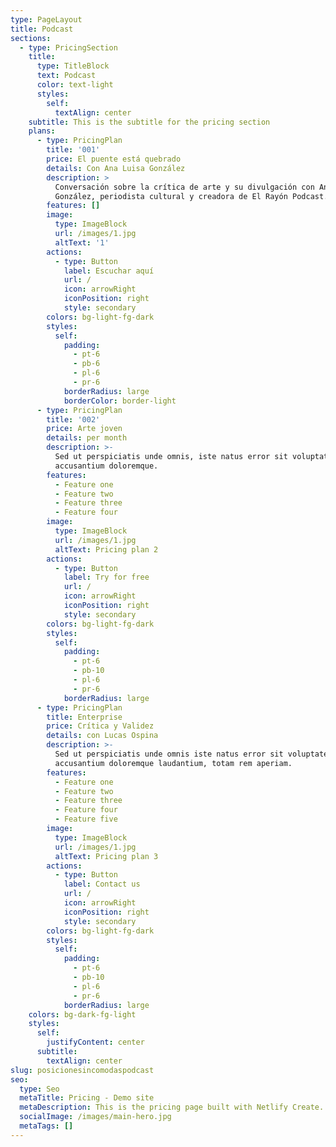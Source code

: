 ```yaml
---
type: PageLayout
title: Podcast
sections:
  - type: PricingSection
    title:
      type: TitleBlock
      text: Podcast
      color: text-light
      styles:
        self:
          textAlign: center
    subtitle: This is the subtitle for the pricing section
    plans:
      - type: PricingPlan
        title: '001'
        price: El puente está quebrado
        details: Con Ana Luisa González
        description: >
          Conversación sobre la crítica de arte y su divulgación con Ana Luisa
          González, periodista cultural y creadora de El Rayón Podcast.
        features: []
        image:
          type: ImageBlock
          url: /images/1.jpg
          altText: '1'
        actions:
          - type: Button
            label: Escuchar aquí
            url: /
            icon: arrowRight
            iconPosition: right
            style: secondary
        colors: bg-light-fg-dark
        styles:
          self:
            padding:
              - pt-6
              - pb-6
              - pl-6
              - pr-6
            borderRadius: large
            borderColor: border-light
      - type: PricingPlan
        title: '002'
        price: Arte joven
        details: per month
        description: >-
          Sed ut perspiciatis unde omnis, iste natus error sit voluptatem
          accusantium doloremque.
        features:
          - Feature one
          - Feature two
          - Feature three
          - Feature four
        image:
          type: ImageBlock
          url: /images/1.jpg
          altText: Pricing plan 2
        actions:
          - type: Button
            label: Try for free
            url: /
            icon: arrowRight
            iconPosition: right
            style: secondary
        colors: bg-light-fg-dark
        styles:
          self:
            padding:
              - pt-6
              - pb-10
              - pl-6
              - pr-6
            borderRadius: large
      - type: PricingPlan
        title: Enterprise
        price: Crítica y Validez
        details: con Lucas Ospina
        description: >-
          Sed ut perspiciatis unde omnis iste natus error sit voluptatem
          accusantium doloremque laudantium, totam rem aperiam.
        features:
          - Feature one
          - Feature two
          - Feature three
          - Feature four
          - Feature five
        image:
          type: ImageBlock
          url: /images/1.jpg
          altText: Pricing plan 3
        actions:
          - type: Button
            label: Contact us
            url: /
            icon: arrowRight
            iconPosition: right
            style: secondary
        colors: bg-light-fg-dark
        styles:
          self:
            padding:
              - pt-6
              - pb-10
              - pl-6
              - pr-6
            borderRadius: large
    colors: bg-dark-fg-light
    styles:
      self:
        justifyContent: center
      subtitle:
        textAlign: center
slug: posicionesincomodaspodcast
seo:
  type: Seo
  metaTitle: Pricing - Demo site
  metaDescription: This is the pricing page built with Netlify Create.
  socialImage: /images/main-hero.jpg
  metaTags: []
---
```

